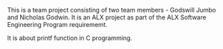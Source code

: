 This is a team project consisting of two team members - Godswill Jumbo and Nicholas Godwin. It is an ALX project as part of the ALX Software Engineering Program requirememt.

It is about printf function in C programming.
